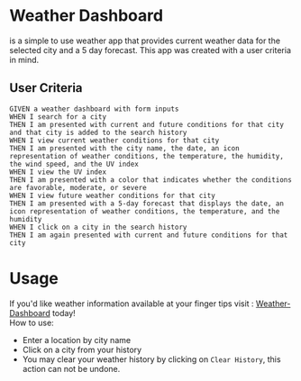 # Weather Dashboard
is a simple to use weather app that provides current weather data for the selected city and a 5 day forecast.  This app was created with a user criteria in mind. 
## User Criteria
```
GIVEN a weather dashboard with form inputs
WHEN I search for a city
THEN I am presented with current and future conditions for that city and that city is added to the search history
WHEN I view current weather conditions for that city
THEN I am presented with the city name, the date, an icon representation of weather conditions, the temperature, the humidity, the wind speed, and the UV index
WHEN I view the UV index
THEN I am presented with a color that indicates whether the conditions are favorable, moderate, or severe
WHEN I view future weather conditions for that city
THEN I am presented with a 5-day forecast that displays the date, an icon representation of weather conditions, the temperature, and the humidity
WHEN I click on a city in the search history
THEN I am again presented with current and future conditions for that city
```

# Usage
If you'd like weather information available at your finger tips visit : [Weather-Dashboard](https://iitoneloc.github.io/weather-dashboard/) today!  
How to use:  
- Enter a location by city name
- Click on a city from your history
- You may clear your weather history by clicking on `Clear History`, this action can not be undone.  

